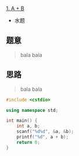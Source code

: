 [1. A + B](https://www.acwing.com/problem/content/1/)
+ 水题

## 题意

> bala bala

## 思路

> bala bala



```c++
#include <cstdio>

using namespace std;

int main() {
    int a, b;
    scanf("%d%d", &a, &b);
    printf("%d", a + b);
    return 0;
}
```
